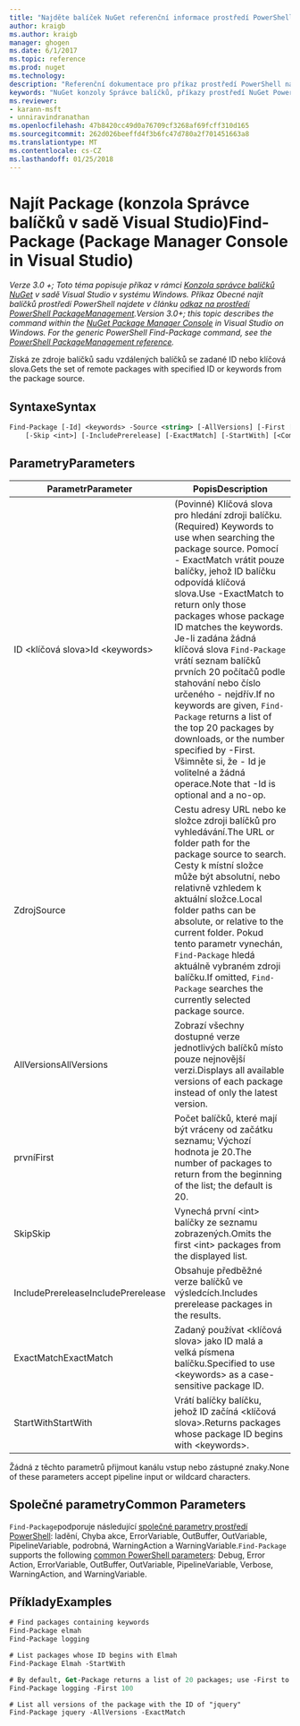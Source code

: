 ```yaml
---
title: "Najděte balíček NuGet referenční informace prostředí PowerShell | Microsoft Docs"
author: kraigb
ms.author: kraigb
manager: ghogen
ms.date: 6/1/2017
ms.topic: reference
ms.prod: nuget
ms.technology: 
description: "Referenční dokumentace pro příkaz prostředí PowerShell najít balíčku v konzole Správce balíčků NuGet v sadě Visual Studio."
keywords: "NuGet konzoly Správce balíčků, příkazy prostředí NuGet Powershell, NuGet Powershell odkaz, najít balíček"
ms.reviewer:
- karann-msft
- unniravindranathan
ms.openlocfilehash: 47b8420cc49d0a76709cf3268af69fcff310d165
ms.sourcegitcommit: 262d026beeffd4f3b6fc47d780a2f701451663a8
ms.translationtype: MT
ms.contentlocale: cs-CZ
ms.lasthandoff: 01/25/2018
---
```

# <a name="find-package-package-manager-console-in-visual-studio"></a><span data-ttu-id="6a378-104">Najít Package (konzola Správce balíčků v sadě Visual Studio)</span><span class="sxs-lookup"><span data-stu-id="6a378-104">Find-Package (Package Manager Console in Visual Studio)</span></span>

<span data-ttu-id="6a378-105">*Verze 3.0 +; Toto téma popisuje příkaz v rámci [Konzola správce balíčků NuGet](Package-Manager-Console.md) v sadě Visual Studio v systému Windows. Příkaz Obecné najít balíčků prostředí PowerShell najdete v článku [odkaz na prostředí PowerShell PackageManagement](/powershell/module/packagemanagement/?view=powershell-6).*</span><span class="sxs-lookup"><span data-stu-id="6a378-105">*Version 3.0+; this topic describes the command within the [NuGet Package Manager Console](Package-Manager-Console.md) in Visual Studio on Windows. For the generic PowerShell Find-Package command, see the [PowerShell PackageManagement reference](/powershell/module/packagemanagement/?view=powershell-6).*</span></span>

<span data-ttu-id="6a378-106">Získá ze zdroje balíčků sadu vzdálených balíčků se zadané ID nebo klíčová slova.</span><span class="sxs-lookup"><span data-stu-id="6a378-106">Gets the set of remote packages with specified ID or keywords from the package source.</span></span>

## <a name="syntax"></a><span data-ttu-id="6a378-107">Syntaxe</span><span class="sxs-lookup"><span data-stu-id="6a378-107">Syntax</span></span>

```ps
Find-Package [-Id] <keywords> -Source <string> [-AllVersions] [-First [<int>]]
    [-Skip <int>] [-IncludePrerelease] [-ExactMatch] [-StartWith] [<CommonParameters>]
```

## <a name="parameters"></a><span data-ttu-id="6a378-108">Parametry</span><span class="sxs-lookup"><span data-stu-id="6a378-108">Parameters</span></span>

| <span data-ttu-id="6a378-109">Parametr</span><span class="sxs-lookup"><span data-stu-id="6a378-109">Parameter</span></span> | <span data-ttu-id="6a378-110">Popis</span><span class="sxs-lookup"><span data-stu-id="6a378-110">Description</span></span> |
| --- | --- |
| <span data-ttu-id="6a378-111">ID &lt;klíčová slova&gt;</span><span class="sxs-lookup"><span data-stu-id="6a378-111">Id &lt;keywords&gt;</span></span> | <span data-ttu-id="6a378-112">(Povinné) Klíčová slova pro hledání zdroji balíčku.</span><span class="sxs-lookup"><span data-stu-id="6a378-112">(Required) Keywords to use when searching the package source.</span></span> <span data-ttu-id="6a378-113">Pomocí - ExactMatch vrátit pouze balíčky, jehož ID balíčku odpovídá klíčová slova.</span><span class="sxs-lookup"><span data-stu-id="6a378-113">Use -ExactMatch to return only those packages whose package ID matches the keywords.</span></span> <span data-ttu-id="6a378-114">Je-li zadána žádná klíčová slova `Find-Package` vrátí seznam balíčků prvních 20 počítačů podle stahování nebo číslo určeného - nejdřív.</span><span class="sxs-lookup"><span data-stu-id="6a378-114">If no keywords are given, `Find-Package` returns a list of the top 20 packages by downloads, or the number specified by -First.</span></span> <span data-ttu-id="6a378-115">Všimněte si, že - Id je volitelné a žádná operace.</span><span class="sxs-lookup"><span data-stu-id="6a378-115">Note that -Id is optional and a no-op.</span></span> |
| <span data-ttu-id="6a378-116">Zdroj</span><span class="sxs-lookup"><span data-stu-id="6a378-116">Source</span></span> | <span data-ttu-id="6a378-117">Cestu adresy URL nebo ke složce zdroji balíčků pro vyhledávání.</span><span class="sxs-lookup"><span data-stu-id="6a378-117">The URL or folder path for the package source to search.</span></span> <span data-ttu-id="6a378-118">Cesty k místní složce může být absolutní, nebo relativně vzhledem k aktuální složce.</span><span class="sxs-lookup"><span data-stu-id="6a378-118">Local folder paths can be absolute, or relative to the current folder.</span></span> <span data-ttu-id="6a378-119">Pokud tento parametr vynechán, `Find-Package` hledá aktuálně vybraném zdroji balíčku.</span><span class="sxs-lookup"><span data-stu-id="6a378-119">If omitted, `Find-Package` searches the currently selected package source.</span></span> |
| <span data-ttu-id="6a378-120">AllVersions</span><span class="sxs-lookup"><span data-stu-id="6a378-120">AllVersions</span></span> | <span data-ttu-id="6a378-121">Zobrazí všechny dostupné verze jednotlivých balíčků místo pouze nejnovější verzi.</span><span class="sxs-lookup"><span data-stu-id="6a378-121">Displays all available versions of each package instead of only the latest version.</span></span> |
| <span data-ttu-id="6a378-122">první</span><span class="sxs-lookup"><span data-stu-id="6a378-122">First</span></span> | <span data-ttu-id="6a378-123">Počet balíčků, které mají být vráceny od začátku seznamu; Výchozí hodnota je 20.</span><span class="sxs-lookup"><span data-stu-id="6a378-123">The number of packages to return from the beginning of the list; the default is 20.</span></span> |
| <span data-ttu-id="6a378-124">Skip</span><span class="sxs-lookup"><span data-stu-id="6a378-124">Skip</span></span> | <span data-ttu-id="6a378-125">Vynechá první &lt;int&gt; balíčky ze seznamu zobrazených.</span><span class="sxs-lookup"><span data-stu-id="6a378-125">Omits the first &lt;int&gt; packages from the displayed list.</span></span>  |
| <span data-ttu-id="6a378-126">IncludePrerelease</span><span class="sxs-lookup"><span data-stu-id="6a378-126">IncludePrerelease</span></span> | <span data-ttu-id="6a378-127">Obsahuje předběžné verze balíčků ve výsledcích.</span><span class="sxs-lookup"><span data-stu-id="6a378-127">Includes prerelease packages in the results.</span></span> |
| <span data-ttu-id="6a378-128">ExactMatch</span><span class="sxs-lookup"><span data-stu-id="6a378-128">ExactMatch</span></span> | <span data-ttu-id="6a378-129">Zadaný používat &lt;klíčová slova&gt; jako ID malá a velká písmena balíčku.</span><span class="sxs-lookup"><span data-stu-id="6a378-129">Specified to use &lt;keywords&gt; as a case-sensitive package ID.</span></span> |
| <span data-ttu-id="6a378-130">StartWith</span><span class="sxs-lookup"><span data-stu-id="6a378-130">StartWith</span></span> | <span data-ttu-id="6a378-131">Vrátí balíčky balíčku, jehož ID začíná &lt;klíčová slova&gt;.</span><span class="sxs-lookup"><span data-stu-id="6a378-131">Returns packages whose package ID begins with &lt;keywords&gt;.</span></span> |

<span data-ttu-id="6a378-132">Žádná z těchto parametrů přijmout kanálu vstup nebo zástupné znaky.</span><span class="sxs-lookup"><span data-stu-id="6a378-132">None of these parameters accept pipeline input or wildcard characters.</span></span>

## <a name="common-parameters"></a><span data-ttu-id="6a378-133">Společné parametry</span><span class="sxs-lookup"><span data-stu-id="6a378-133">Common Parameters</span></span>

<span data-ttu-id="6a378-134">`Find-Package`podporuje následující [společné parametry prostředí PowerShell](http://go.microsoft.com/fwlink/?LinkID=113216): ladění, Chyba akce, ErrorVariable, OutBuffer, OutVariable, PipelineVariable, podrobná, WarningAction a WarningVariable.</span><span class="sxs-lookup"><span data-stu-id="6a378-134">`Find-Package` supports the following [common PowerShell parameters](http://go.microsoft.com/fwlink/?LinkID=113216): Debug, Error Action, ErrorVariable, OutBuffer, OutVariable, PipelineVariable, Verbose, WarningAction, and WarningVariable.</span></span>

## <a name="examples"></a><span data-ttu-id="6a378-135">Příklady</span><span class="sxs-lookup"><span data-stu-id="6a378-135">Examples</span></span>

```ps
# Find packages containing keywords
Find-Package elmah
Find-Package logging

# List packages whose ID begins with Elmah
Find-Package Elmah -StartWith

# By default, Get-Package returns a list of 20 packages; use -First to show more
Find-Package logging -First 100

# List all versions of the package with the ID of "jquery"
Find-Package jquery -AllVersions -ExactMatch
```
